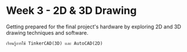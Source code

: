 # Week 3 - 2D & 3D Drawing

Getting prepared for the final project's hardware by exploring 2D and 3D drawing techniques and software.

`เรียนรู้การใช้ TinkerCAD(3D) เเละ AutoCAD(2D)`
